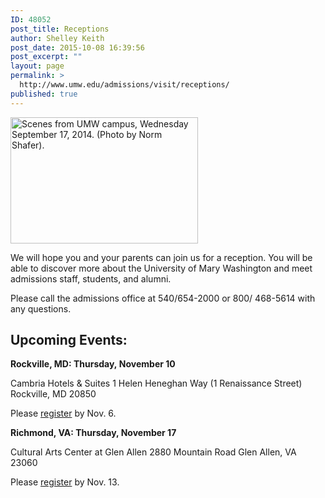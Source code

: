 ```yaml
---
ID: 48052
post_title: Receptions
author: Shelley Keith
post_date: 2015-10-08 16:39:56
post_excerpt: ""
layout: page
permalink: >
  http://www.umw.edu/admissions/visit/receptions/
published: true
---
```

<img class="alignright wp-image-48175 size-medium" src="http://www.umw.edu/admissions/wp-content/uploads/sites/6/2015/10/Monroe-students-300x202.jpg" alt="Scenes from UMW campus, Wednesday September 17, 2014. (Photo by Norm Shafer)." width="300" height="202" />

We will hope you and your parents can join us for a reception. You will be able to discover more about the University of Mary Washington and meet admissions staff, students, and alumni.
<p style="text-align: left;">Please call the admissions office at 540/654-2000 or
800/ 468-5614 with any questions.</p>

<h2 style="text-align: left;">Upcoming Events:</h2>
<strong>Rockville, MD: Thursday, November 10</strong>

Cambria Hotels &amp; Suites
1 Helen Heneghan Way (1 Renaissance Street)
Rockville, MD 20850

Please <a href="https://umw.askadmissions.net/Portal/EI/ViewDetails?gid=62357764de2f049d0b4038a708d1ff17712991">register</a> by Nov. 6.

<strong>Richmond, VA: Thursday, November 17</strong>

Cultural Arts Center at Glen Allen
2880 Mountain Road
Glen Allen, VA 23060

Please <a href="https://umw.askadmissions.net/Portal/EI/ViewDetails?gid=62357723e483479ae74c99a6084956026d3205">register</a> by Nov. 13.

&nbsp;